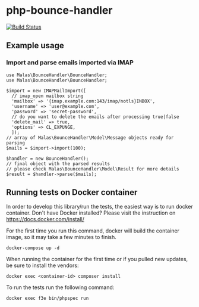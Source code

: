 # php-bounce-handler

[![Build Status](https://travis-ci.org/malas/php-bounce-handler.svg?branch=master)](https://travis-ci.org/malas/php-bounce-handler)

## Example usage

### Import and parse emails imported via IMAP
```
use Malas\BounceHandler\BounceHandler;
use Malas\BounceHandler\BounceHandler;

$import = new IMAPMailImport([
  // imap_open mailbox string
  'mailbox' => '{imap.example.com:143/imap/notls}INBOX',
  'username' => 'user@example.com',
  'password' => 'secret-password',
  // do you want to delete the emails after processing true|false
  'delete_mail' => true,
  'options' => CL_EXPUNGE,
  ]);
// array of Malas\BounceHandler\Model\Message objects ready for parsing
$mails = $import->import(100);

$handler = new BounceHandler();
// final object with the parsed results
// please check Malas\BounceHandler\Model\Result for more details
$result = $handler->parse($mails);
```

## Running tests on Docker container

In order to develop this library/run the tests, the easiest way is to run docker container.
Don't have Docker installed? Please visit the instruction on https://docs.docker.com/install/

For the first time you run this command, docker will build the container image, so it may take a few minutes to finish.

```
docker-compose up -d
```

When running the container for the first time or if you pulled new updates, be sure to install the vendors:
```
docker exec <container-id> composer install
```

To run the tests run the following command:
```
docker exec f3e bin/phpspec run
```
